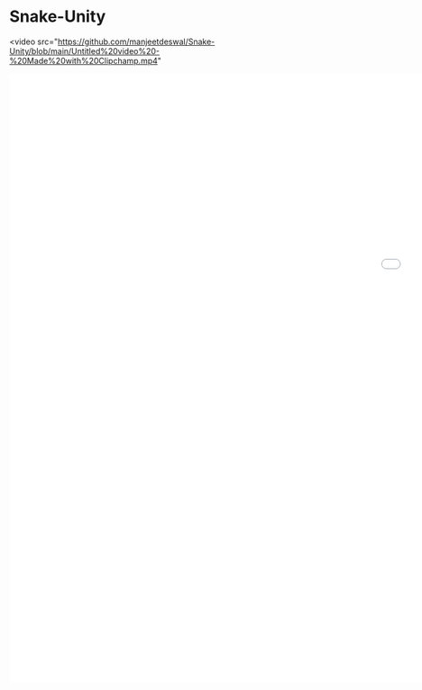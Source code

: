 # Snake-Unity


<video src="https://github.com/manjeetdeswal/Snake-Unity/blob/main/Untitled%20video%20-%20Made%20with%20Clipchamp.mp4"  </video>

<iframe src='//gifs.com/embed/gif-QkBO2M' frameborder='0' scrolling='no' width='1920px' height='1080px' style='-webkit-backface-visibility: hidden;-webkit-transform: scale(1);' ></iframe>
